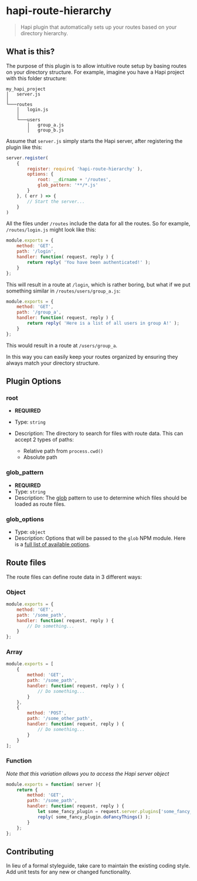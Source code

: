 # hapi-route-hierarchy

> Hapi plugin that automatically sets up your routes based on your directory hierarchy.

## What is this?

The purpose of this plugin is to allow intuitive route setup by basing routes on your directory structure. For example, imagine you have a Hapi project with this folder structure:

```
my_hapi_project
│   server.js
│
└───routes
    │   login.js
    │
    └───users
        │   group_a.js
        │   group_b.js
```

Assume that `server.js` simply starts the Hapi server, after registering the plugin like this:

```javascript
server.register(
    {
        register: require( 'hapi-route-hierarchy' ),
        options: {
            root: __dirname + '/routes',
            glob_pattern: '**/*.js'
        }
    }, ( err ) => {
        // Start the server...
    }
)
```

All the files under `/routes` include the data for all the routes. So for example, `/routes/login.js` might look like this:

```javascript
module.exports = {
    method: 'GET',
    path: '/login',
    handler: function( request, reply ) {
        return reply( 'You have been authenticated!' );
    }
};
```

This will result in a route at `/login`, which is rather boring, but what if we put something similar in `/routes/users/group_a.js`:

```javascript
module.exports = {
    method: 'GET',
    path: '/group_a',
    handler: function( request, reply ) {
        return reply( 'Here is a list of all users in group A!' );
    }
};
```

This would result in a route at `/users/group_a`.

In this way you can easily keep your routes organized by ensuring they always match your directory structure.

## Plugin Options

### root

- **REQUIRED**
- Type: `string`
- Description: The directory to search for files with route data. This can accept 2 types of paths:

  - Relative path from `process.cwd()`
  - Absolute path

### glob_pattern

- **REQUIRED**
- Type: `string`
- Description: The [glob](https://www.npmjs.com/package/glob) pattern to use to determine which files should be loaded as route files.

### glob_options

- Type: `object`
- Description: Options that will be passed to the `glob` NPM module. Here is a [full list of available options](https://www.npmjs.com/package/glob#options).

## Route files

The route files can define route data in 3 different ways:

### Object

```javascript
module.exports = {
    method: 'GET',
    path: '/some_path',
    handler: function( request, reply ) {
        // Do something...
    }
};
```

### Array

```javascript
module.exports = [
    {
        method: 'GET',
        path: '/some_path',
        handler: function( request, reply ) {
            // Do something...
        }
    },
    {
        method: 'POST',
        path: '/some_other_path',
        handler: function( request, reply ) {
            // Do something...
        }
    }
];
```

### Function

*Note that this variation allows you to access the Hapi server object*

```javascript
module.exports = function( server ){
    return {
        method: 'GET',
        path: '/some_path',
        handler: function( request, reply ) {
            let some_fancy_plugin = request.server.plugins['some_fancy_plugin'];
            reply( some_fancy_plugin.doFancyThings() );
        }
    };
};
```

## Contributing

In lieu of a formal styleguide, take care to maintain the existing coding style. Add unit tests for any new or changed functionality.
